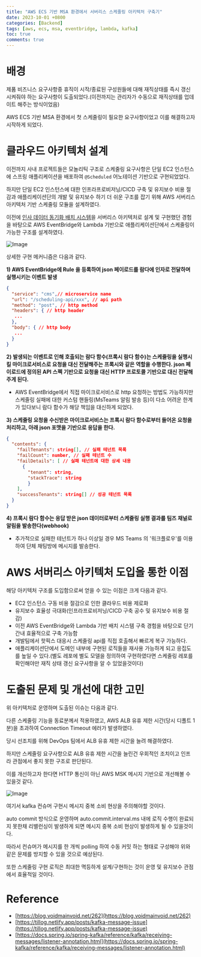 ```yaml
---
title: "AWS ECS 기반 MSA 환경에서 서버리스 스케줄링 아키텍처 구축기"
date: 2023-10-01 +0800
categories: [Backend]
tags: [aws, ecs, msa, eventbridge, lambda, kafka]
toc: true
comments: true
---
```


# 배경
제품 비즈니스 요구사항중 휴직이 시작/종료된 구성원들에 대해 재직상태를 즉시 갱신시켜줘야 하는 요구사항이 도출되었다.(이전까지는 관리자가 수동으로 재직상태를 업데이트 해주는 방식이었음)

AWS ECS 기반 MSA 환경에서 첫 스케줄링이 필요한 요구사항이었고 이를 해결하고자 시작하게 되었다.

# 클라우드 아키텍처 설계
이전까지 사내 프로젝트들은 모놀리틱 구조로 스케줄링 요구사항은 단일 EC2 인스턴스에 스프링 애플리케이션을 배포하여 `@Scheduled` 어노테이션 기반으로 구현되었었다.

하지만 단일 EC2 인스턴스에 대한 인프라프로비저닝/CICD 구축 및 유지보수 비용 절감과 애플리케이션단의 개발 및 유지보수 하기 더 쉬운 구조를 잡기 위해 AWS 서버리스 아키텍처 기반 스케줄링 모듈을 설계하였다.

이전에 [인사 데이터 동기화 배치 시스템](https://jeonyoungho.github.io/posts/AWS-%EC%84%9C%EB%B2%84%EB%A6%AC%EC%8A%A4-%EC%95%84%ED%82%A4%ED%85%8D%EC%B2%98-%EA%B8%B0%EB%B0%98-2,000%EC%97%AC%EB%AA%85-%EA%B3%A0%EA%B0%9D%EC%82%AC-%EC%9D%B8%EC%82%AC%EB%8D%B0%EC%9D%B4%ED%84%B0-%EB%8F%99%EA%B8%B0%ED%99%94-%EC%8B%9C%EC%8A%A4%ED%85%9C-%EA%B5%AC%EC%B6%95%EA%B8%B0/)을 서버리스 아키텍처로 설계 및 구현했던 경험을 바탕으로 AWS EventBridge와 Lambda 기반으로 애플리케이션단에서 스케줄링이 가능한 구조를 설계하였다.

![Image](https://github.com/user-attachments/assets/4b61cacf-5b0d-4715-9dea-e2139d285016)

상세한 구현 메커니즘은 다음과 같다.

**1) AWS EventBridge에 Rule 을 등록하여 json 페이로드를 람다에 인자로 전달하며 실행시키는 이벤트 발생**

```json
{
  "service": "cms",// microservice name
  "url": "/scheduling-api/xxx", // api path
  "method": "post", // http method
  "headers": { // http header
   ...
  },
  "body": { // http body
   ...
  }
}
```

**2) 발생되는 이벤트로 인해 호출되는 람다 함수(프록시 람다 함수)는 스케줄링을 실행시킬 마이크로서비스로 요청을 대신 전달해주는 프록시와 같은 역할을 수행한다. json 페이로드에 정의된 API 스펙 기반으로 요청을 대신 HTTP 프로토콜 기반으로 대신 전달해주게 된다.**
- AWS EventBridge에서 직접 마이크로서비스로 http 요청하는 방법도 가능하지만 스케줄링 실패에 대한 커스텀 핸들링(MsTeams 알림 발송 등)이 다소 어려운 한계가 있다보니 람다 함수가 해당 책임을 대신하게 되었다.

**3) 스케줄링 요청을 수신받은 마이크로서비스는 프록시 람다 함수로부터 들어온 요청을 처리하고, 아래 json 포맷을 기반으로 응답을 한다.**

```json
{
  "contents": {
    "failTenants": string[], // 실패 테넌트 목록
    "failCount": number, // 실패 테넌트 수
    "failDetails": [ // 실패 테넌트에 대한 상세 내용
      {
        "tenant": string,
        "stackTrace": string
        }
    ],
    "successTenants": string[] // 성공 테넌트 목록
  }
}
```

**4) 프록시 람다 함수는 응답 받은 json 데이터로부터 스케줄링 실행 결과를 팀즈 채널로 알림을 발송한다(webhook)**
- 추가적으로 실패한 테넌트가 하나 이상일 경우 MS Teams 의 '워크플로우'를 이용하여 단체 채팅방에 메시지를 발송한다.

# AWS 서버리스 아키텍처 도입을 통한 이점
해당 아키텍처 구조를 도입함으로써 얻을 수 있는 이점은 크게 다음과 같다.

- EC2 인스턴스 구동 비용 절감으로 인한 클라우드 비용 제로화
- 유지보수 효율성 극대화(인프라프로비저닝/CICD 구축 공수 및 유지보수 비용 절감)
- 이전 AWS EventBridge와 Lambda 기반 배치 시스템 구축 경험을 바탕으로 단기간내 효율적으로 구축 가능함
- 개발팀에서 핫픽스 대응시 스케줄링 api를 직접 호출해서 빠르게 복구 가능하다.
- 애플리케이션단에서 도메인 내부에 구현된 로직들을 재사용 가능하게 되고 응집도를 높일 수 있다.(별도 레포에 별도 모델을 정의하여 구현하였다면 스케줄링 레포를 확인해야만 재직 상태 갱신 요구사항을 알 수 있었을것이다)

# 도출된 문제 및 개선에 대한 고민
위 아키텍처로 운영하며 도출된 이슈는 다음과 같다.

다른 스케줄링 기능을 동료분께서 적용하였고, AWS ALB 유휴 제한 시간(당시 디폴트 1분)을 초과하여 Connection Timeout 에러가 발생하였다.

당시 선조치를 위해 DevOps 팀에서 ALB 유휴 제한 시간을 늘려 해결하였다.

하지만 스케줄링 요구사항으로 ALB 유휴 제한 시간을 늘린건 우회적인 조치이고 인프라 관점에서 좋지 못한 구조로 판단된다.

이를 개선하고자 한다면 HTTP 통신이 아닌 AWS MSK 메시지 기반으로 개선해볼 수 있을것 같다.

![Image](https://github.com/user-attachments/assets/d12d9808-c0ce-42fe-9c4c-32c20a1f9e41)

여기서 kafka 컨슈머 구현시 메시지 중복 소비 현상을 주의해야할 것이다.

auto commit 방식으로 운영하며 auto.commit.interval.ms 내에 로직 수행이 완료되지 못한채 리밸런싱이 발생하게 되면 메시지 중복 소비 현상이 발생하게 될 수 있을것이다.

따라서 컨슈머가 메시지를 한 개씩 polling 하여 수동 커밋 하는 형태로 구성해야 위와 같은 문제를 방지할 수 있을 것으로 예상된다.

또한 스케줄링 구현 로직은 최대한 멱등하게 설계/구현하는 것이 운영 및 유지보수 관점에서 효율적일 것이다.

# Reference
- [https://blog.voidmainvoid.net/262](https://blog.voidmainvoid.net/262)
- [https://tillog.netlify.app/posts/kafka-message-issue](https://tillog.netlify.app/posts/kafka-message-issue)
- [https://docs.spring.io/spring-kafka/reference/kafka/receiving-messages/listener-annotation.html](https://docs.spring.io/spring-kafka/reference/kafka/receiving-messages/listener-annotation.html)


